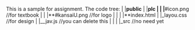 This is a sample for assignment.
The code tree:
|
|**public**
| |**plc
| | |**#icon.png //for textbook
| | |**#kansaiU.png //for logo
| |
| |**index.html
| |\_layou.css //for design
| |\_\_jav.js //you can delete this
|
|
|
|\_src //no need yet
